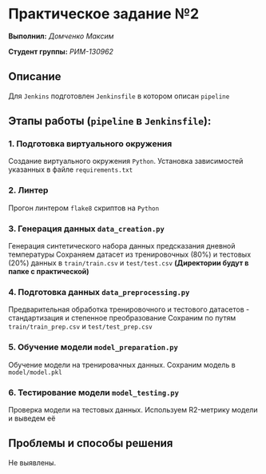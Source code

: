 # Практическое задание №2

__Выполнил:__ *Домченко Максим*

__Студент группы:__ *РИМ-130962*

## Описание

Для `Jenkins` подготовлен `Jenkinsfile` в котором описан `pipeline`

## Этапы работы (`pipeline` в `Jenkinsfile`):

### 1. Подготовка виртуального окружения

Создание виртуального окружения `Python`.
Установка зависимостей указанных в файле `requirements.txt`

### 2. Линтер

Прогон линтером `flake8` скриптов на `Python`

### 3. Генерация данных `data_creation.py`

Генерация синтетического набора данных предсказания дневной температуры
Сохраняем датасет из тренировочных (80%) и тестовых (20%) данных в `train/train.csv` и `test/test.csv`
__(Директории будут в папке с практической)__

### 4. Подготовка данных `data_preprocessing.py`

Предварительная обработка тренировочного и тестового датасетов - стандартизация и степенное преобразование
Сохраним по путям `train/train_prep.csv` и `test/test_prep.csv`

### 5. Обучение модели `model_preparation.py`

Обучение модели на тренировачных данных. Сохраним модель в `model/model.pkl`

### 6. Тестирование модели `model_testing.py`

Проверка модели на тестовых данных. Используем R2-метрику модели и выведем её

## Проблемы и способы решения

Не выявлены.
